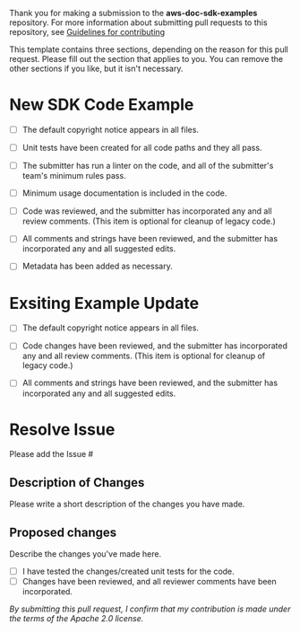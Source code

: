 Thank you for making a submission to the **aws-doc-sdk-examples** repository. For more
information about submitting pull requests to this repository, see [Guidelines for contributing](CONTRIBUTING.md)

This template contains three sections, depending on the reason for this pull request. Please fill out the section
that applies to you. You can remove the other sections if you like, but it isn't necessary.

# New SDK Code Example

- [ ] The default copyright notice appears in all files.

- [ ] Unit tests have been created for all code paths and they all pass.

- [ ] The submitter has run a linter on the code, and all of the submitter's team's minimum rules pass.

- [ ] Minimum usage documentation is included in the code.

- [ ] Code was reviewed, and the submitter has incorporated any and all review comments. (This item is optional for cleanup of legacy code.)

- [ ] All comments and strings have been reviewed, and the submitter has incorporated any and all suggested edits.

- [ ] Metadata has been added as necessary.

# Exsiting Example Update

- [ ] The default copyright notice appears in all files.

- [ ] Code changes have been reviewed, and the submitter has incorporated any and all review comments. (This item is optional for cleanup of legacy code.)

- [ ] All comments and strings have been reviewed, and the submitter has incorporated any and all suggested edits.

# Resolve Issue

Please add the Issue #

## Description of Changes

Please write a short description of the changes you have made.

## Proposed changes

Describe the changes you've made here.

- [ ] I have tested the changes/created unit tests for the code.
- [ ] Changes have been reviewed, and all reviewer comments have been incorporated.

_By submitting this pull request, I confirm that my contribution is made under the terms of the Apache 2.0 license._
